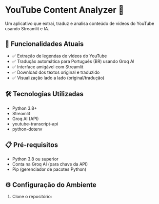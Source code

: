# YouTube Content Analyzer 🎥

Um aplicativo que extrai, traduz e analisa conteúdo de vídeos do YouTube usando Streamlit e IA.

## 🚀 Funcionalidades Atuais

- ✅ Extração de legendas de vídeos do YouTube
- ✅ Tradução automática para Português (BR) usando Groq AI
- ✅ Interface amigável com Streamlit
- ✅ Download dos textos original e traduzido
- ✅ Visualização lado a lado (original/tradução)

## 🛠️ Tecnologias Utilizadas

- Python 3.8+
- Streamlit
- Groq AI (API)
- youtube-transcript-api
- python-dotenv

## 📋 Pré-requisitos

- Python 3.8 ou superior
- Conta na Groq AI (para chave da API)
- Pip (gerenciador de pacotes Python)

## ⚙️ Configuração do Ambiente

1. Clone o repositório:
